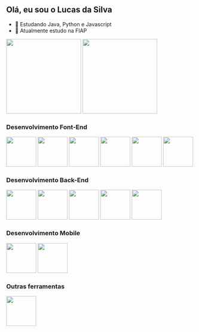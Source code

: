## Olá, eu sou o Lucas da Silva

- 🌱 Estudando Java, Python e Javascript
- 💞️ Atualmente estudo na FIAP

<div>
  <img height="200em" src= "https://github-readme-stats.vercel.app/api?username=lucas675489&show_icons=true&theme=radical"/>
  <img height="200em" src= "https://github-readme-stats.vercel.app/api?username=lucas675489&show=reviews,discussions_started,discussions_answered,prs_merged,prs_merged_percentage&theme=radical"/>
</div>


### Desenvolvimento Font-End
<div>
  <img height="80em" src="https://cdn.jsdelivr.net/gh/devicons/devicon@latest/icons/html5/html5-original.svg" />   
  <img height="80em" src="https://cdn.jsdelivr.net/gh/devicons/devicon@latest/icons/css3/css3-original.svg" />  
  <img height="80em" src="https://cdn.jsdelivr.net/gh/devicons/devicon@latest/icons/javascript/javascript-original.svg" />
  <img height="80em" src="https://cdn.jsdelivr.net/gh/devicons/devicon@latest/icons/bootstrap/bootstrap-original-wordmark.svg" />
  <img height="80em" src="https://cdn.jsdelivr.net/gh/devicons/devicon@latest/icons/git/git-original.svg" />
  <img height="80em" src="https://cdn.jsdelivr.net/gh/devicons/devicon@latest/icons/github/github-original-wordmark.svg" />    
</div>

### Desenvolvimento Back-End
<div>
  <img height="80em" src="https://cdn.jsdelivr.net/gh/devicons/devicon@latest/icons/php/php-original.svg" />
  <img height="80em" src="https://cdn.jsdelivr.net/gh/devicons/devicon@latest/icons/python/python-original-wordmark.svg" />
  <img height="80em" src="https://cdn.jsdelivr.net/gh/devicons/devicon@latest/icons/java/java-original-wordmark.svg" />
  <img height="80em" src="https://cdn.jsdelivr.net/gh/devicons/devicon@latest/icons/postgresql/postgresql-original.svg" />
  <img height="80em" src="https://cdn.jsdelivr.net/gh/devicons/devicon@latest/icons/mysql/mysql-original.svg" />          
</div>

### Desenvolvimento Mobile
<div>
  <img height="80em" src="https://cdn.jsdelivr.net/gh/devicons/devicon@latest/icons/androidstudio/androidstudio-original.svg" />   
  <img height="80em" src="https://cdn.jsdelivr.net/gh/devicons/devicon@latest/icons/kotlin/kotlin-original.svg" />
          
</div>

### Outras ferramentas
<div>
<img height="80em" src="https://cdn.jsdelivr.net/gh/devicons/devicon@latest/icons/blender/blender-original.svg" />
</div>
